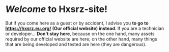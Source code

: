 # *Welcome* to Hxsrz-site!
But if you come here as a guest or by accident, I advise you **to go to <https://hxsrz.eu.org/> \(Our official website\) instead**.
If you are a technician or developer...  **Don't stay here**, because on the one hand, many assets required by our official website are here; on the other hand, many things that are being developed and tested are here \(they are dangerous\).
